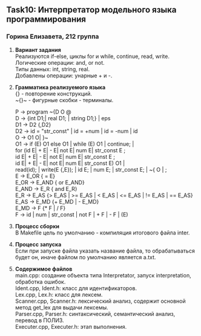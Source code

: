 ## Task10: Интерпретатор модельного языка программирования      
### Горина Елизавета, 212 группа    
  

1. __Вариант задания__  
    Реализуются if-else, циклы for и while, continue, read, write.  
    Логические операции: and, or not.  
    Типы данных: int, string, real.  
    Добавлены операции: унарные + и -.   

2. __Грамматика реализуемого языка__  
    {} - повторение конструкций.  
    ~{}~ - фигурные скобки - терминалы.  

    P -> program ~{D O @  
    D -> {int D1;| real D1; | string D1;} | eps  
    D1 -> D2 {,D2}  
    D2 -> id = "str_const" | id = +num | id = -num | id  
    O -> O1 O| }~  
    O1 -> if (E) O1 else O1 | while (E) O1 | continue; |  
          for (id E| + E| - E| not E| num E| str_const E ;    
               id E| + E| - E| not E| num E| str_const E ;  
               id E| + E| - E| not E| num E| str_const E) O1 |  
          read(id); | write(E {,E}); | id E; | num E; | str_const E; | ~{ O | ;   
    E -> E_OR { = E}  
    E_OR -> E_AND { or E_AND}  
    E_AND -> E_R { and E_R}  
    E_R -> E_AS {> E_AS | >= E_AS | < E_AS | <= E_AS | != E_AS | == E_AS}  
    E_AS -> E_MD {+ E_MD | - E_MD}  
    E_MD -> F {* F | / F}  
    F -> id | num | str_const | not F | + F | - F | (E)    
 
3. __Процесс сборки__    
    В Makefile цель по умолчанию - компиляция итогового файла inter.    
  
4.  __Процесс запуска__  
    Если при запуске файла указать название файла, то обрабатываться будет он, иначе файлом по умолчанию является a.txt.    
  
4. __Содержимое файлов__   
    main.cpp: создание объекта типа Interpretator, запуск interpretation, обработка ошибок.      
    Ident.cpp, Ident.h: класс для идентификаторов.   
    Lex.cpp, Lex.h: класс для лексем.  
    Scanner.cpp, Scanner.h: лексический анализ, содержит основной метод get_lex для выдачи лексемы.   
    Parser.cpp, Parser.h: синтаксический, семантический анализ, перевод в ПОЛИЗ.   
    Executer.cpp, Executer.h: этап выполнения.  

 

